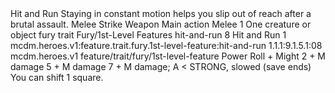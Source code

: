 <ability>
  <name>Hit and Run</name>
  <flavor>Staying in constant motion helps you slip out of reach after a brutal assault.</flavor>
  <keywords>
    <keyword>Melee</keyword>
    <keyword>Strike</keyword>
    <keyword>Weapon</keyword>
  </keywords>
  <type>Main action</type>
  <distance>Melee 1</distance>
  <target>One creature or object</target>
  <metadata>
    <class>fury</class>
    <feature_type>trait</feature_type>
    <file_dpath>Fury/1st-Level Features</file_dpath>
    <item_id>hit-and-run</item_id>
    <item_index>8</item_index>
    <item_name>Hit and Run</item_name>
    <level>1</level>
    <scc>mcdm.heroes.v1:feature.trait.fury.1st-level-feature:hit-and-run</scc>
    <scdc>1.1.1:9.1.5.1:08</scdc>
    <source>mcdm.heroes.v1</source>
    <type>feature/trait/fury/1st-level-feature</type>
  </metadata>
  <effects>
    <effect type="roll">
      <roll>Power Roll + Might</roll>
      <t1>2 + M damage</t1>
      <t2>5 + M damage</t2>
      <t3>7 + M damage; A &lt; STRONG, slowed (save ends)</t3>
    </effect>
    <effect type="mundane">You can shift 1 square.</effect>
  </effects>
</ability>
